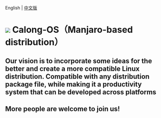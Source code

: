English | [中文版](README_CN.md)

# ![](https://img.shields.io/badge/OS-Linux-informational?style=flat&logo=Calong&logoColor=white&color=2bbc8a) Calong-OS（Manjaro-based distribution）

## Our vision is to incorporate some ideas for the better and create a more compatible Linux distribution. Compatible with any distribution package file, while making it a productivity system that can be developed across platforms

## More people are welcome to join us!
